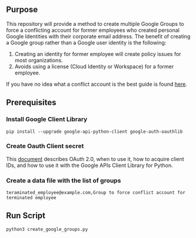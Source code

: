 ## Purpose 

This repository will provide a method to create multiple Google Groups to force a conflicting account for former employees who created personal Google Identities with their corporate email address. The benefit of creating a Google group rather than a Google user identity is the following:  

1. Creating an identity for former employee will create policy issues for most organizations.
1. Avoids using a license (Cloud Identity or Workspace) for a former employee.

If you have no idea what a conflict account is the best guide is found [here](https://www.goldyarora.com/google-conflicting-accounts-guide/).

## Prerequisites

### Install Google Client Library
```
pip install --upgrade google-api-python-client google-auth-oauthlib
```
### Create Oauth Client secret

This [document](https://googleapis.github.io/google-api-python-client/docs/oauth.html) describes OAuth 2.0, when to use it, how to acquire client IDs, and how to use it with the Google APIs Client Library for Python.

### Create a data file with the list of groups 
```
teraminated_employee@example.com,Group to force conflict account for terminated employee
```
## Run Script
```
python3 create_google_groups.py
```


